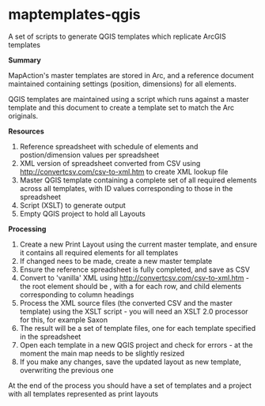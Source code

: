 # maptemplates-qgis
A set of scripts to generate QGIS templates which replicate ArcGIS templates

**Summary**

MapAction's master templates are stored in Arc, and a reference document maintained containing settings (position, dimensions) for all elements.

QGIS templates are maintained using a script which runs against a master template and this document to create a template set to match the Arc originals.

**Resources**
1. Reference spreadsheet with schedule of elements and postion/dimension values per spreadsheet
2. XML version of spreadsheet converted from CSV using http://convertcsv.com/csv-to-xml.htm to create XML lookup file
3. Master QGIS template containing a complete set of all required elements across all templates, with ID values corresponding to those in the spreadsheet
4. Script (XSLT) to generate output
5. Empty QGIS project to hold all Layouts

**Processing**
1. Create a new Print Layout using the current master template, and ensure it contains all required elements for all templates
2. If changed nees to be made, create a new master template
3. Ensure the reference spreadsheet is fully completed, and save as CSV
4. Convert to 'vanilla' XML using http://convertcsv.com/csv-to-xml.htm - the root element should be <root>, with a <row> for each row, and child elements corresponding to column headings
5. Process the XML source files (the converted CSV and the master template) using the XSLT  script - you will need an XSLT 2.0 processor for this, for example Saxon
6. The result will be a set of template files, one for each template specified in the spreadsheet
7. Open each template in a new QGIS project and check for errors - at the moment the main map needs to be slightly resized
8. If you make any changes, save the updated layout as new template, overwriting the previous one
  
At the end of the process you should have a set of templates and a project with all templates represented as print layouts

